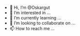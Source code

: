 - 👋 Hi, I’m @Oskargut
- 👀 I’m interested in ...
- 🌱 I’m currently learning ...
- 💞️ I’m looking to collaborate on ...
- 📫 How to reach me ...

<!---
Oskargut/Oskargut is a ✨ special ✨ repository because its `README.md` (this file) appears on your GitHub profile.
You can click the Preview link to take a look at your changes.
--->
